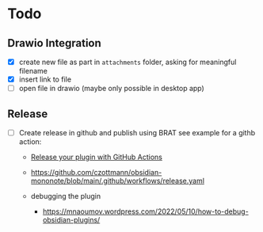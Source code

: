 # Todo

## Drawio Integration

- [x] create new file as part in `attachments` folder, asking for meaningful filename
- [x] insert link to file
- [ ] open file in drawio (maybe only possible in desktop app)

## Release

- [ ] Create release in github and publish using BRAT
	  see example for a githb action:
  - [Release your plugin with GitHub Actions](https://docs.obsidian.md/Plugins/Releasing/Release+your+plugin+with+GitHub+Actions)
  - https://github.com/czottmann/obsidian-mononote/blob/main/.github/workflows/release.yaml

  - debugging the plugin
  	- https://mnaoumov.wordpress.com/2022/05/10/how-to-debug-obsidian-plugins/
